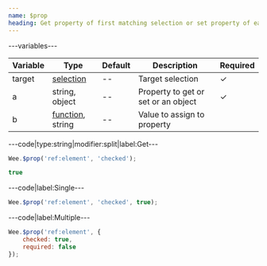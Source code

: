 ```yaml
---
name: $prop
heading: Get property of first matching selection or set property of each matching selection
---
```


---variables---

| Variable | Type | Default | Description | Required |
| -- | -- | -- | -- | -- |
| target | [selection](/script#selection) | -- | Target selection | ✓ |
| a | string, object | -- | Property to get or set or an object | ✓ |
| b | [function](/script/#functions), string | -- | Value to assign to property ||

---code|type:string|modifier:split|label:Get---

```javascript
Wee.$prop('ref:element', 'checked');
```

```javascript
true
```

---code|label:Single---

```javascript
Wee.$prop('ref:element', 'checked', true);
```

---code|label:Multiple---

```javascript
Wee.$prop('ref:element', {
	checked: true,
	required: false
});
```
